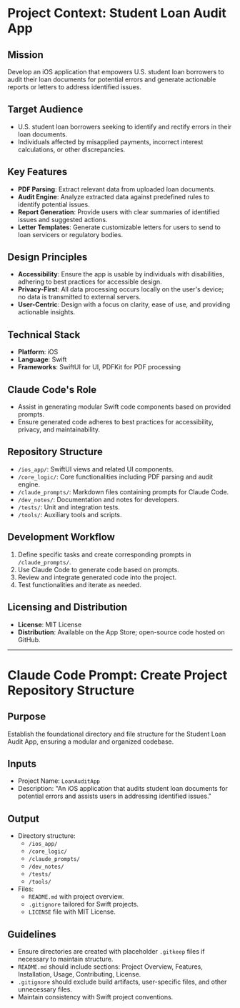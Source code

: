 # Project Context: Student Loan Audit App

## Mission
Develop an iOS application that empowers U.S. student loan borrowers to audit their loan documents for potential errors and generate actionable reports or letters to address identified issues.

## Target Audience
- U.S. student loan borrowers seeking to identify and rectify errors in their loan documents.
- Individuals affected by misapplied payments, incorrect interest calculations, or other discrepancies.

## Key Features
- **PDF Parsing**: Extract relevant data from uploaded loan documents.
- **Audit Engine**: Analyze extracted data against predefined rules to identify potential issues.
- **Report Generation**: Provide users with clear summaries of identified issues and suggested actions.
- **Letter Templates**: Generate customizable letters for users to send to loan servicers or regulatory bodies.

## Design Principles
- **Accessibility**: Ensure the app is usable by individuals with disabilities, adhering to best practices for accessible design.
- **Privacy-First**: All data processing occurs locally on the user's device; no data is transmitted to external servers.
- **User-Centric**: Design with a focus on clarity, ease of use, and providing actionable insights.

## Technical Stack
- **Platform**: iOS
- **Language**: Swift
- **Frameworks**: SwiftUI for UI, PDFKit for PDF processing

## Claude Code's Role
- Assist in generating modular Swift code components based on provided prompts.
- Ensure generated code adheres to best practices for accessibility, privacy, and maintainability.

## Repository Structure
- `/ios_app/`: SwiftUI views and related UI components.
- `/core_logic/`: Core functionalities including PDF parsing and audit engine.
- `/claude_prompts/`: Markdown files containing prompts for Claude Code.
- `/dev_notes/`: Documentation and notes for developers.
- `/tests/`: Unit and integration tests.
- `/tools/`: Auxiliary tools and scripts.

## Development Workflow
1. Define specific tasks and create corresponding prompts in `/claude_prompts/`.
2. Use Claude Code to generate code based on prompts.
3. Review and integrate generated code into the project.
4. Test functionalities and iterate as needed.

## Licensing and Distribution
- **License**: MIT License
- **Distribution**: Available on the App Store; open-source code hosted on GitHub.

---

# Claude Code Prompt: Create Project Repository Structure

## Purpose
Establish the foundational directory and file structure for the Student Loan Audit App, ensuring a modular and organized codebase.

## Inputs
- Project Name: `LoanAuditApp`
- Description: "An iOS application that audits student loan documents for potential errors and assists users in addressing identified issues."

## Output
- Directory structure:
  - `/ios_app/`
  - `/core_logic/`
  - `/claude_prompts/`
  - `/dev_notes/`
  - `/tests/`
  - `/tools/`
- Files:
  - `README.md` with project overview.
  - `.gitignore` tailored for Swift projects.
  - `LICENSE` file with MIT License.

## Guidelines
- Ensure directories are created with placeholder `.gitkeep` files if necessary to maintain structure.
- `README.md` should include sections: Project Overview, Features, Installation, Usage, Contributing, License.
- `.gitignore` should exclude build artifacts, user-specific files, and other unnecessary files.
- Maintain consistency with Swift project conventions.
